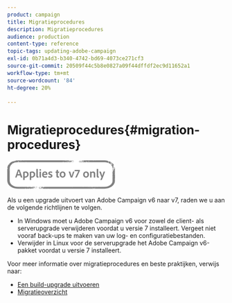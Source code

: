 ```yaml
---
product: campaign
title: Migratieprocedures
description: Migratieprocedures
audience: production
content-type: reference
topic-tags: updating-adobe-campaign
exl-id: 0b71a4d3-b340-4742-bd69-4073ce271cf3
source-git-commit: 20509f44c5b8e0827a09f44dffdf2ec9d11652a1
workflow-type: tm+mt
source-wordcount: '84'
ht-degree: 20%

---
```


# Migratieprocedures{#migration-procedures}

![](../../assets/v7-only.svg)

Als u een upgrade uitvoert van Adobe Campaign v6 naar v7, raden we u aan de volgende richtlijnen te volgen.

* In Windows moet u Adobe Campaign v6 voor zowel de client- als serverupgrade verwijderen voordat u versie 7 installeert. Vergeet niet vooraf back-ups te maken van uw log- en configuratiebestanden.
* Verwijder in Linux voor de serverupgrade het Adobe Campaign v6-pakket voordat u versie 7 installeert.

Voor meer informatie over migratieprocedures en beste praktijken, verwijs naar:

* [Een build-upgrade uitvoeren](https://helpx.adobe.com/nl/campaign/kb/acc-build-upgrade.html)
* [Migratieoverzicht](../../migration/using/about-migration.md)
